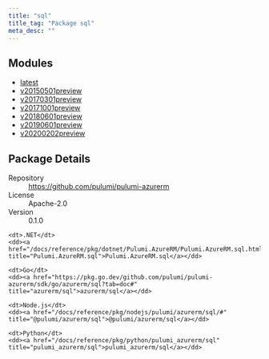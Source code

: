 ```yaml
---
title: "sql"
title_tag: "Package sql"
meta_desc: ""
---
```


<!-- WARNING: this file was generated by Pulumi Docs Generator. -->
<!-- Do not edit by hand unless you're certain you know what you are doing! -->



<h2 id="modules">Modules</h2>
<ul class="api">
    <li><a href="latest/" title="latest"><span class="symbol module"></span>latest</a></li>
    <li><a href="v20150501preview/" title="v20150501preview"><span class="symbol module"></span>v20150501preview</a></li>
    <li><a href="v20170301preview/" title="v20170301preview"><span class="symbol module"></span>v20170301preview</a></li>
    <li><a href="v20171001preview/" title="v20171001preview"><span class="symbol module"></span>v20171001preview</a></li>
    <li><a href="v20180601preview/" title="v20180601preview"><span class="symbol module"></span>v20180601preview</a></li>
    <li><a href="v20190601preview/" title="v20190601preview"><span class="symbol module"></span>v20190601preview</a></li>
    <li><a href="v20200202preview/" title="v20200202preview"><span class="symbol module"></span>v20200202preview</a></li>
</ul>

<h2 id="package-details">Package Details</h2>
<dl class="package-details">
	<dt>Repository</dt>
	<dd><a href="https://github.com/pulumi/pulumi-azurerm">https://github.com/pulumi/pulumi-azurerm</a></dd>
	<dt>License</dt>
	<dd>Apache-2.0</dd>
	<dt>Version</dt>
	<dd>0.1.0</dd>
</dl>



<dl class="tabular">

    <dt>.NET</dt>
    <dd><a href="/docs/reference/pkg/dotnet/Pulumi.AzureRM/Pulumi.AzureRM.sql.html" title="Pulumi.AzureRM.sql">Pulumi.AzureRM.sql</a></dd>

    <dt>Go</dt>
    <dd><a href="https://pkg.go.dev/github.com/pulumi/pulumi-azurerm/sdk/go/azurerm/sql?tab=doc#" title="azurerm/sql">azurerm/sql</a></dd>

    <dt>Node.js</dt>
    <dd><a href="/docs/reference/pkg/nodejs/pulumi/azurerm/sql/#" title="@pulumi/azurerm/sql">@pulumi/azurerm/sql</a></dd>

    <dt>Python</dt>
    <dd><a href="/docs/reference/pkg/python/pulumi_azurerm/sql" title="pulumi_azurerm/sql">pulumi_azurerm/sql</a></dd>

</dl>

